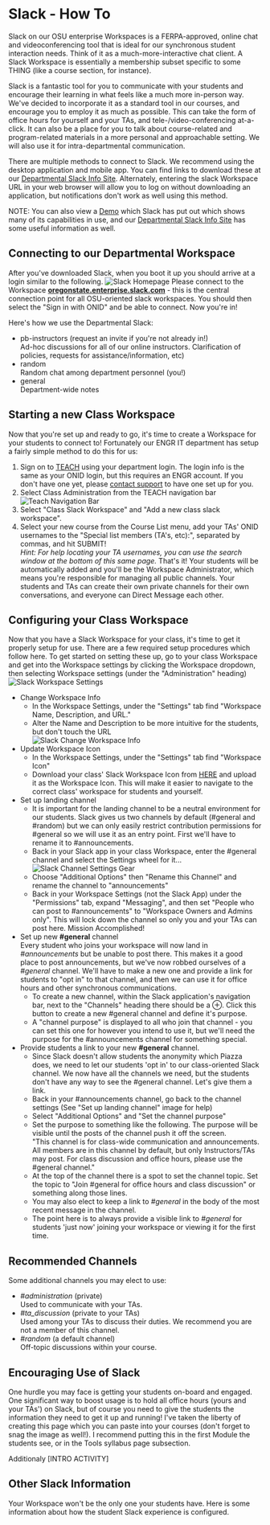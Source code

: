 # Slack - How To

Slack on our OSU enterprise Workspaces is a FERPA-approved, online chat and videoconferencing tool that is ideal for our synchronous student interaction needs. Think of it as a much-more-interactive chat client.  A Slack Workspace is essentially a membership subset specific to some THING (like a course section, for instance).

Slack is a fantastic tool for you to communicate with your students and encourage their learning in what feels like a much more in-person way. We've decided to incorporate it as a standard tool in our courses, and encourage you to employ it as much as possible.  This can take the form of office hours for yourself and your TAs, and tele-/video-conferencing at-a-click.  It can also be a place for you to talk about course-related and program-related materials in a more personal and approachable setting.  We will also use it for intra-departmental communication.

There are multiple methods to connect to Slack.  We recommend using the desktop application and mobile app. You can find links to download these at our [Departmental Slack Info Site](https://it.engineering.oregonstate.edu/slack). Alternately, entering the slack Workspace URL in your web browser will allow you to log on without downloading an application, but notifications don't work as well using this method.

NOTE: You can also view a [Demo](https://slackdemo.com/) which Slack has put out which shows many of its capabilities in use, and our [Departmental Slack Info Site](https://it.engineering.oregonstate.edu/slack) has some useful information as well.

## Connecting to our Departmental Workspace
After you've downloaded Slack, when you boot it up you should arrive at a login similar to the following. 
![Slack Homepage](images\SlackWorkspaceConnection.png "Slack Homepage")
Please connect to the Workspace [**__oregonstate.enterprise.slack.com__**](oregonstate.enterprise.slack.com) - this is the central connection point for all OSU-oriented slack workspaces. You should then select the "Sign in with ONID" and be able to connect. Now you're in!

Here's how we use the Departmental Slack:
- pb-instructors (request an invite if you're not already in!)   
  Ad-hoc discussions for all of our online instructors. Clarification of policies, requests for assistance/information, etc)
- random   
  Random chat among department personnel (you!)
- general   
  Department-wide notes

## Starting a new Class Workspace
Now that you're set up and ready to go, it's time to create a Workspace for your students to connect to!  Fortunately our ENGR IT department has setup a fairly simple method to do this for us:

1. Sign on to [TEACH](https://teach.engr.oregonstate.edu/) using your department login.  The login info is the same as your ONID login, but this requires an ENGR account. If you don't have one yet, please [contact support](https://it.engineering.oregonstate.edu/webform/email-support-engineering-it) to have one set up for you.
2. Select Class Administration from the TEACH navigation bar   
![Teach Navigation Bar](images\TeachClassAdministration.png "Teach Navigation Bar")
3. Select "Class Slack Workspace" and "Add a new class slack workspace".
4. Select your new course from the Course List menu, add your TAs' ONID usernames to the "Special list members (TA's, etc):", separated by commas, and hit SUBMIT!   
*Hint: For help locating your TA usernames, you can use the search window at the bottom of this same page.*
That's it! Your students will be automatically added and you'll be the Workspace Administrator, which means you're responsible for managing all public channels.  Your students and TAs can create their own private channels for their own conversations, and everyone can Direct Message each other.

## Configuring your Class Workspace
Now that you have a Slack Workspace for your class, it's time to get it properly setup for use.  There are a few required setup procedures which follow here. To get started on setting these up, go to your class Workspace and get into the Workspace settings by clicking the Workspace dropdown, then selecting Workspace settings (under the "Administration" heading)
![Slack Workspace Settings](images\SlackWorkplaceSettings.png "Slack Workspace Settings")
- Change Workspace Info
  - In the Workspace Settings, under the "Settings" tab find "Workspace Name, Description, and URL."
  - Alter the Name and Description to be more intuitive for the students, but don't touch the URL   
  ![Slack Change Workspace Info](images\SlackChangeWorkspaceInfo.png "Slack Change Workspace Info")
- Update Workspace Icon 
  - In the Workspace Settings, under the "Settings" tab find "Workspace Icon"
  - Download your class' Slack Workspace Icon from [HERE](https://drive.google.com/drive/folders/1RKscY825h54A9blY-hL6_dQesOgg6TG9) and upload it as the Workspace Icon. This will make it easier to navigate to the correct class' workspace for students and yourself.
- Set up landing channel
  - It is important for the landing channel to be a neutral environment for our students.  Slack gives us two channels by default (#general and #random) but we can only easily restrict contribution permissions for #general so we will use it as an entry point.  First we'll have to rename it to #announcements.
  - Back in your Slack app in your class Workspace, enter the #general channel and select the Settings wheel for it...   
  ![Slack Channel Settings Gear](images\SlackChannelSettingsWheel.png "Slack Channel Settings Gear")
  - Choose "Additional Options" then "Rename this Channel" and rename the channel to "announcements"
  - Back in your Workspace Settings (not the Slack App) under the "Permissions" tab, expand "Messaging", and then set "People who can post to #announcements" to "Workspace Owners and Admins only".  This will lock down the channel so only you and your TAs can post here. Mission Accomplished!
- Set up new **__#general__** channel   
  Every student who joins your workspace will now land in *#announcements* but be unable to post there.  This makes it a good place to post announcements, but we've now robbed ourselves of a *#general* channel. We'll have to make a new one and provide a link for students to "opt in" to that channel, and then we can use it for office hours and other synchronous communications.
  - To create a new channel, within the Slack application's navigation bar, next to the "Channels" heading there should be a ⊕. Click this button to create a new #general channel and define it's purpose. 
  - A "channel purpose" is displayed to all who join that channel - you can set this one for however you intend to use it, but we'll need the purpose for the #announcements channel for something special.
- Provide students a link to your new **__#general__** channel. 
  - Since Slack doesn't allow students the anonymity which Piazza does, we need to let our students 'opt in' to our class-oriented Slack channel.  We now have all the channels we need, but the students don't have any way to see the #general channel. Let's give them a link.
  - Back in your #announcements channel, go back to the channel settings (See "Set up landing channel" image for help)
  - Select "Additional Options" and "Set the channel purpose"
  - Set the purpose to something like the following. The purpose will be visible until the posts of the channel push it off the screen.   
  "This channel is for class-wide communication and announcements. All members are in this channel by default, but only Instructors/TAs may post. For class discussion and office hours, please use the #general channel."
  - At the top of the channel there is a spot to set the channel topic. Set the topic to "Join #general for office hours and class discussion" or something along those lines.
  - You may also elect to keep a link to *#general* in the body of the most recent message in the channel.
  - The point here is to always provide a visible link to *#general* for students 'just now' joining your workspace or viewing it for the first time.
  
## Recommended Channels
Some additional channels you may elect to use:

- *#administration* (private)   
Used to communicate with your TAs.
- *#ta_discussion* (private to your TAs)   
Used among your TAs to discuss their duties.  We recommend you are not a member of this channel.
- *#random* (a default channel)   
Off-topic discussions within your course.


## Encouraging Use of Slack
One hurdle you may face is getting your students on-board and engaged. One significant way to boost usage is to hold all office hours (yours and your TAs') on Slack, but of course you need to give the students the information they need to get it up and running! I've taken the liberty of creating this page which you can paste into your courses (don't forget to snag the image as well!). I recommend putting this in the first Module the students see, or in the Tools syllabus page subsection.

Additionaly [INTRO ACTIVITY]

## Other Slack Information
Your Workspace won't be the only one your students have.  Here is some information about how the student Slack experience is configured.
